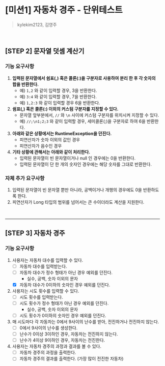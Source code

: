 # [미션1] 자동차 경주 - 단위테스트
> kylekim2123, 김영주

<br>

## [STEP 2] 문자열 덧셈 계산기
### 기능 요구사항
1. **입력된 문자열에서 쉼표(,) 혹은 콜론(:)을 구분자로 사용하여 분리 한 후 각 숫자의 합을 반환한다.**
    - 예) `1,2` 와 같이 입력할 경우, 3을 반환한다.
    - 예) `3:4` 와 같이 입력할 경우, 7을 반환한다.
    - 예) `1,2:3` 와 같이 입력할 경우 6을 반환한다.
2. **쉼표(,) 혹은 콜론(:) 이외의 커스텀 구분자를 지정할 수 있다.**
    - 문자열 앞부분에서, `//` 와 `\n` 사이에 커스텀 구분자를 위치시켜 지정할 수 있다.
    - 예) `//;\n1;2;3` 와 같이 입력할 경우, 세미콜론(;)을 구분자로 하여 6을 반환한다.
3. **아래와 같은 상황에서는 RuntimeException을 던진다.**
    - 피연산자가 숫자 이외의 값인 경우
    - 피연산자가 음수인 경우
4. **기타 상황에 관해서는 아래와 같이 처리한다.**
    - 입력된 문자열이 빈 문자열이거나 null 인 경우에는 0을 반환한다.
    - 입력된 문자열이 단 한 개의 숫자인 경우에는 해당 숫자를 그대로 반환한다.

### 자체 추가 요구사항
1. 입력된 문자열이 빈 문자열 뿐만 아니라, 공백이거나 개행의 경우에도 0을 반환하도록 한다.
2. 피연산자가 Long 타입의 범위를 넘어서는 큰 수이더라도 계산을 지원한다.

<br>

---

## [STEP 3] 자동차 경주
### 기능 요구사항
1. 사용자는 자동차 대수를 입력할 수 있다.
   - [ ]  자동차 대수를 입력받는다.
   - [ ]  자동차 대수가 정수 형태가 아닌 경우 예외를 던진다.
      - 실수, 공백, 숫자 이외의 문자
   - [x]  자동차 대수가 0이하의 숫자인 경우 예외를 던진다.
2. 사용자는 시도 횟수를 입력할 수 있다.
   - [ ]  시도 횟수를 입력받는다.
   - [ ]  시도 횟수가 정수 형태가 아닌 경우 예외를 던진다.
      - 실수, 공백, 숫자 이외의 문자
   - [ ]  시도 횟수가 0이하의 숫자인 경우 예외를 던진다.
3. 매 시도마다 각 자동차는 0에서 9사이의 난수를 받아, 전진하거나 전진하지 않는다.
   - [ ]  0에서 9사이의 난수를 생성한다.
   - [ ]  난수가 0이상 3이하인 경우, 자동차는 전진하지 않는다.
   - [ ]  난수가 4이상 9이하인 경우, 자동차는 전진한다.
4. 사용자는 자동차 경주의 과정과 결과를 볼 수 있다.
   - [ ]  자동차 경주의 과정을 출력한다.
   - [ ]  자동차 경주의 결과를 출력한다. (가장 많이 전진한 자동차)
